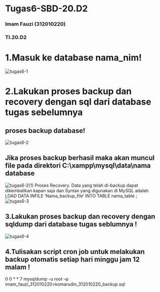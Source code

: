 # Tugas6-SBD-20.D2
### Imam Fauzi (312010220)
### TI.20.D2

# 1.Masuk ke database nama_nim!
![tugas6-1](https://user-images.githubusercontent.com/106543547/174813439-0a125653-0730-41e5-9640-6f2d7bfcc517.PNG)

# 2.Lakukan proses backup dan recovery dengan sql dari database tugas sebelumnya
## proses backup database!
![tugas6-2](https://user-images.githubusercontent.com/106543547/174815010-cc4553d9-8c61-44f1-be4d-fe1c6152503b.PNG)
## Jika proses backup berhasil maka akan muncul file pada direktori C:\xampp\mysql\data\nama database
![tugas6-2(1)](https://user-images.githubusercontent.com/106543547/174813583-c0782485-a6e7-4065-afa4-990f97501ab0.PNG)
Proses Recovery.
Data yang telah di-backup dapat dikembalikan kapan saja dan Syntax yang digunakan di MySQL adalah LOAD DATA INFILE ‘Nama_backup_file’ INTO TABLE nama_table ;
![tugas6-3](https://user-images.githubusercontent.com/106543547/174817857-23fd78de-50d7-416f-aed1-a11fc91800cb.PNG)
## 3.Lakukan proses backup dan recovery dengan sqldump dari database tugas seblumnya !
![tugas6-4](https://user-images.githubusercontent.com/106543547/174818331-4c84ade4-9852-404b-8d66-f38f6553dd81.PNG)
## 4.Tulisakan script cron job untuk melakukan backup otomatis setiap hari minggu jam 12 malam !
0 0 * * 7 mysqldump -u root –p imam_fauzi_312010220>komarudin_312010220_backup.sql
